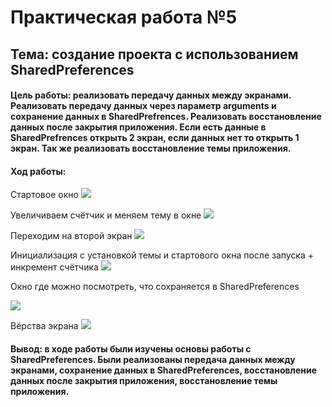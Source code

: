 # Практическая работа №5
## Тема: cоздание проекта с использованием SharedPreferences

#### Цель работы: реализовать передачу данных между экранами. Реализовать передачу данных через параметр arguments и сохранение данных в SharedPrefrences. Реализовать восстановление данных после закрытия приложения. Если есть данные в SharedPrefrences открыть 2 экран, если данных нет то открыть 1 экран. Так же реализовать восстановление темы приложения.

#### Ход работы: 

Стартовое окно
![](https://i.postimg.cc/8CmkhJHc/2022-12-14-003130443.png)

Увеличиваем счётчик и меняем тему в окне
![](https://i.postimg.cc/yN1CCfm6/2022-12-14-003230144.png)

Переходим на второй экран
![](https://i.postimg.cc/HkHkj9wR/2022-12-14-003258507.png)

Инициализация с установкой темы и стартового окна после запуска + инкремент счётчика
![](https://i.postimg.cc/7ZbQ3pn2/2022-12-14-003422960.png)

Окно где можно посмотреть, что сохраняется в SharedPreferences

![](https://i.postimg.cc/tJMFpmZK/2022-12-14-003601123.png)

Вёрства экрана
![](https://i.postimg.cc/DZDr1wnW/2022-12-14-003836896.png)

#### Вывод: в ходе работы были изучены основы работы с SharedPreferences. Были реализованы передача данных между экранами, сохранение данных в SharedPreferences, восстановление данных после закрытия приложения, восстановление темы приложения.